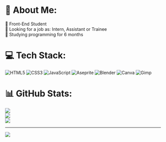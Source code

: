 # 💫 About Me:
🔭 Front-End Student<br>🤝 Looking for a job as: Intern, Assistant or Trainee<br>💬 Studying programming for 6 months

# 💻 Tech Stack:
![HTML5](https://img.shields.io/badge/html5-%23E34F26.svg?style=for-the-badge&logo=html5&logoColor=white) ![CSS3](https://img.shields.io/badge/css3-%231572B6.svg?style=for-the-badge&logo=css3&logoColor=white) ![JavaScript](https://img.shields.io/badge/javascript-%23323330.svg?style=for-the-badge&logo=javascript&logoColor=%23F7DF1E) ![Aseprite](https://img.shields.io/badge/Aseprite-FFFFFF?style=for-the-badge&logo=Aseprite&logoColor=#7D929E) ![Blender](https://img.shields.io/badge/blender-%23F5792A.svg?style=for-the-badge&logo=blender&logoColor=white) ![Canva](https://img.shields.io/badge/Canva-%2300C4CC.svg?style=for-the-badge&logo=Canva&logoColor=white) ![Gimp](https://img.shields.io/badge/Gimp-657D8B?style=for-the-badge&logo=gimp&logoColor=FFFFFF)
# 📊 GitHub Stats:
![](https://github-readme-stats.vercel.app/api?username=0Carvalh0&theme=nightowl&hide_border=false&include_all_commits=false&count_private=true)<br/>
![](https://github-readme-streak-stats.herokuapp.com/?user=0Carvalh0&theme=nightowl&hide_border=false)<br/>
![](https://github-readme-stats.vercel.app/api/top-langs/?username=0Carvalh0&theme=nightowl&hide_border=false&include_all_commits=false&count_private=true&layout=compact)

---
[![](https://visitcount.itsvg.in/api?id=0Carvalh0&icon=5&color=12)](https://visitcount.itsvg.in)

<!-- Proudly created with GPRM ( https://gprm.itsvg.in ) -->
